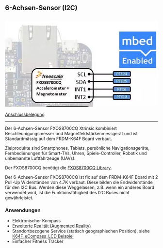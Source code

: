 ##  6-Achsen-Sensor (I2C)

![](../../images/actors/FXOS8700CQ.png) 

[Anschlussbelegung](https://developer.mbed.org/platforms/FRDM-K64F/#k64f-freedom-sensor-libraries-and)

- - -

Der 6-Achsen-Sensor FXOS8700CQ Xtrinsic kombiniert Beschleunigungsmesser und Magnetfeldstärkenmessgerät und ist Standardmässig auf dem FRDM-K64F Board verbaut.

Zielprodukte sind Smartphones, Tablets, persönliche Navigationsgeräte, Fernbedienungen für Smart-TVs, Uhren, Spiele-Controller, Robotik und unbemannte Luftfahrzeuge (UAVs).

Der FXOS8700CQ benötigt die [FXOS8700CQ Library](http://developer.mbed.org/users/JimCarver/code/FXOS8700Q/).

Der 6-Achsen-Sensor FXOS8700CQ ist fix auf dem FRDM-K64F Board mit 2 Pull-Up Widerständen von 4.7K verbaut. Diese bilden die Endwiderstände für den I2C Bus. Werden diese Weggelassen, z.B. wenn ein anderes Board verwendet wird, ist die Funktionsfähigkeit des I2C Buses nicht gewährleistet.

### Anwendungen 

*   Elektronischer Kompass
*   [Erweiterte Realität (Augmented Reality)](http://de.wikipedia.org/wiki/Erweiterte_Realit%C3%A4t)
*   Standortbezogene Service (statisch geographischen Position), siehe [K64F_eCompass_LCD Beispiel](http://developer.mbed.org/users/JimCarver/code/K64F_eCompass_LCD/)
*   Einfacher Fitness Tracker
